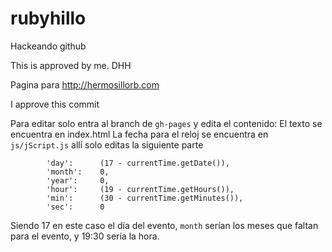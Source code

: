 rubyhillo
=========

Hackeando github

This is approved by me. DHH

Pagina para http://hermosillorb.com

I approve this commit

Para editar solo entra al branch de `gh-pages` y edita el contenido:
 El texto se encuentra en index.html
 La fecha para el reloj se encuentra en `js/jScript.js` allí solo editas la siguiente parte
 
    		'day': 		(17 - currentTime.getDate()),
			'month': 	0,
			'year': 	0,
			'hour': 	(19 - currentTime.getHours()),
			'min': 		(30 - currentTime.getMinutes()),
			'sec': 		0

Siendo 17 en este caso el día del evento, `month` serían los meses que faltan para el evento, y 19:30 sería la hora.
